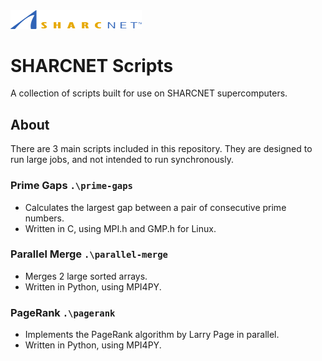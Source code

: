 <img width="210" src="sharcnet.png">

# SHARCNET Scripts
A collection of scripts built for use on SHARCNET supercomputers.

## About
There are 3 main scripts included in this repository. They are designed to run large jobs, and not intended to run synchronously.
### Prime Gaps `.\prime-gaps`
 * Calculates the largest gap between a pair of consecutive prime numbers.
 * Written in C, using MPI.h and GMP.h for Linux.
### Parallel Merge `.\parallel-merge`
 * Merges 2 large sorted arrays.
 * Written in Python, using MPI4PY.
### PageRank `.\pagerank`
 * Implements the PageRank algorithm by Larry Page in parallel.
 * Written in Python, using MPI4PY.